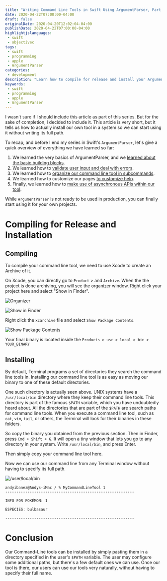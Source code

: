 ```yaml
---
title: "Writing Command Line Tools in Swift Using ArgumentParser, Part 6: Releasing And Installing Our Command Line Tool"
date: 2020-04-22T07:00:00-04:00
draft: false
originalDate: 2020-04-20T12:02:04-04:00
publishDate: 2020-04-22T07:00:00-04:00
highlightjslanguages:
 - swift
 - objectivec
tags:
 - swift
 - programming
 - apple
 - ArgumentParser
categories:
 - development
description: "Learn how to compile for release and install your ArgumentParser command line tools."
keywords:
 - swift
 - programming
 - apple
 - ArgumentParser
---
```


I wasn't sure if I should include this article as part of this series. But for the sake of completion, I decided to include it. This article is very short, but it tells us how to actually install our own tool in a system so we can start using it without writing its full path.

To recap, and before I end my series in Swift's `ArgumentParser`, let's give a quick overview of everything we have learned so far:

1. We learned the very basics of ArgumentParser, and we [learned about the basic building blocks](https://www.andyibanez.com/posts/writing-commandline-tools-argumentparser-part1/).
2. We learned how to [validate user input and deal with errors](https://www.andyibanez.com/posts/writing-commandline-tools-argumentparser-part2/).
3. We learned how to [organize our command line tool in subcommands](https://www.andyibanez.com/posts/writing-commandline-tools-argumentparser-part3/).
4. We learned how to customize our pages [to customize help](https://www.andyibanez.com/posts/writing-commandline-tools-argumentparser-part4/).
5. Finally, we learned how to [make use of asynchronous APIs within our tool](https://www.andyibanez.com/posts/writing-commandline-tools-argumentparser-part5/).

While `ArgumentParser` is not ready to be used in production, you can finally start using it for your own projects.

# Compiling for Release and Installation

## Compiling

To compile your command line tool, we need to use Xcode to create an Archive of it.

On Xcode, you can directly go to `Product` > and `Archive`. When the the project is done archiving, you will see the organizer window. Right click your project here and select "Show in Finder".

![Organizer](/img/organizer_window_app6)

![Show in Finder](/img/showinfinder_app6.png)

Right click the `xcarchive` file and select `Show Package Contents`.

![Show Package Contents](/img/packagecontentsshown_app6.png)

Your final binary is located inside the `Products > usr > local > bin > YOUR_BINARY`

## Installing

By default, Terminal programs a set of directories they search the command line tools in. Installing our command line tool is as easy as moving our binary to one of these default directories.

One such directory is actually seen above. UNIX systems have a `/usr/local/bin` directory where they keep their command line tools. This directory is part of the famous `$PATH` variable, which you have undoubtedly heard about. All the directories that are part of the `$PATH` are search paths for command line tools. When you execute a command line tool, such as `cat`, `vim`, `tail`, or others, the Terminal will look for their binaries in these folders.

So copy the binary you obtained from the previous section. Then in Finder, press `Cmd + Shift + G`. It will open a tiny window that lets you go to any directory in your system. Write `/usr/local/bin`, and press Enter.

Then simply copy your command line tool here.

Now we can use our command line from any Terminal window without having to specify its full path.

![/user/local/bin](/img/usrlocalbin+app6.png)

```
andyibanez@Andys-iMac / % MyCommandLineTool 1          
----------------------------------------------------------

INFO FOR POKÉMON: 1

ESPECIES: bulbasaur

----------------------------------------------------------
```

# Conclusion

Our Command-Line tools can be installed by simply pasting them in a directory specified in the user's `$PATH` variable. The user may configure some additional paths, but there's a few default ones we can use. Once our tool is there, our users can use our tools very naturally, without having to specify their full name.




